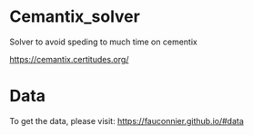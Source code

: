 # Cemantix_solver
 Solver to avoid speding to much time on cementix

 https://cemantix.certitudes.org/
 

# Data
To get the data, please visit:
https://fauconnier.github.io/#data